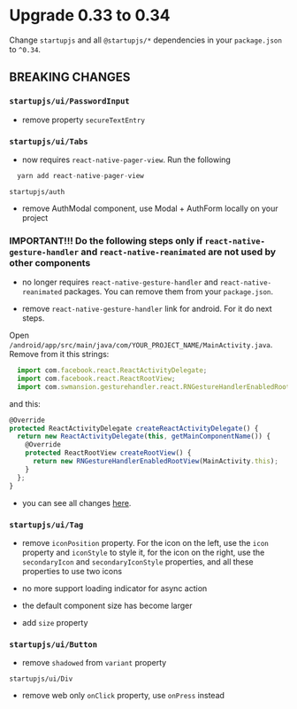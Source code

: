 # Upgrade 0.33 to 0.34

Change `startupjs` and all `@startupjs/*` dependencies in your `package.json` to `^0.34`.

## BREAKING CHANGES
### `startupjs/ui/PasswordInput`
- remove property `secureTextEntry`

### `startupjs/ui/Tabs`
- now requires `react-native-pager-view`. Run the following
```js
  yarn add react-native-pager-view
```

`startupjs/auth`
- remove AuthModal component, use Modal + AuthForm locally on your project

### IMPORTANT!!! Do the following steps only if `react-native-gesture-handler` and `react-native-reanimated` are not used by other components

- no longer requires `react-native-gesture-handler` and `react-native-reanimated` packages. You can remove them from your `package.json`.

- remove `react-native-gesture-handler` link for android. For it do next steps.

Open `/android/app/src/main/java/com/YOUR_PROJECT_NAME/MainActivity.java`. Remove from it this strings:
```js
  import com.facebook.react.ReactActivityDelegate;
  import com.facebook.react.ReactRootView;
  import com.swmansion.gesturehandler.react.RNGestureHandlerEnabledRootView;
```

and this:
```js
@Override
protected ReactActivityDelegate createReactActivityDelegate() {
  return new ReactActivityDelegate(this, getMainComponentName()) {
    @Override
    protected ReactRootView createRootView() {
      return new RNGestureHandlerEnabledRootView(MainActivity.this);
    }
  };
}
```

- you can see all changes [here](https://github.com/satya164/react-native-tab-view/releases).

### `startupjs/ui/Tag`
- remove `iconPosition` property. For the icon on the left, use the `icon` property and `iconStyle` to style it, for the icon on the right, use the `secondaryIcon` and `secondaryIconStyle` properties, and all these properties to use two icons

- no more support loading indicator for async action

- the default component size has become larger

- add `size` property

### `startupjs/ui/Button`
- remove `shadowed` from `variant` property

`startupjs/ui/Div`
- remove web only `onClick` property, use `onPress` instead
